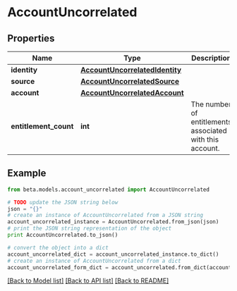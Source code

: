 # AccountUncorrelated


## Properties
Name | Type | Description | Notes
------------ | ------------- | ------------- | -------------
**identity** | [**AccountUncorrelatedIdentity**](AccountUncorrelatedIdentity.md) |  | 
**source** | [**AccountUncorrelatedSource**](AccountUncorrelatedSource.md) |  | 
**account** | [**AccountUncorrelatedAccount**](AccountUncorrelatedAccount.md) |  | 
**entitlement_count** | **int** | The number of entitlements associated with this account. | [optional] 

## Example

```python
from beta.models.account_uncorrelated import AccountUncorrelated

# TODO update the JSON string below
json = "{}"
# create an instance of AccountUncorrelated from a JSON string
account_uncorrelated_instance = AccountUncorrelated.from_json(json)
# print the JSON string representation of the object
print AccountUncorrelated.to_json()

# convert the object into a dict
account_uncorrelated_dict = account_uncorrelated_instance.to_dict()
# create an instance of AccountUncorrelated from a dict
account_uncorrelated_form_dict = account_uncorrelated.from_dict(account_uncorrelated_dict)
```
[[Back to Model list]](../README.md#documentation-for-models) [[Back to API list]](../README.md#documentation-for-api-endpoints) [[Back to README]](../README.md)


